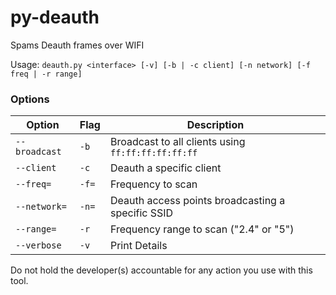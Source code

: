 # py-deauth
Spams Deauth frames over WIFI

Usage: `deauth.py <interface> [-v] [-b | -c client] [-n network] [-f freq | -r range]`

### Options

 Option | Flag | Description
 --- | --- | ---
 `--broadcast` | `-b` | Broadcast to all clients using `ff:ff:ff:ff:ff:ff`
 `--client` | `-c` | Deauth a specific client
 `--freq=` | `-f=` | Frequency to scan
 `--network=` | `-n=` | Deauth access points broadcasting a specific SSID
 `--range=` | `-r` | Frequency range to scan ("2.4" or "5")
 `--verbose` | `-v` | Print Details
 
 Do not hold the developer(s) accountable for any action you use with this tool.
